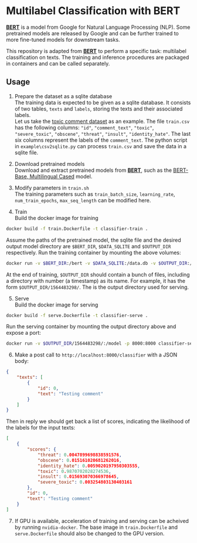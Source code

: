 # Multilabel Classification with BERT

[**BERT**](https://github.com/google-research/bert) is a model from Google for Natural Language Processing (NLP). Some pretrained models are released by Google and can be further trained to more fine-tuned models for downstream tasks.

This repository is adapted from [**BERT**](https://github.com/google-research/bert) to perform a specific task: multilabel classification on texts. The training and inference procedures are packaged in containers and can be called separately.


## Usage


1. Prepare the dataset as a sqlite database  
The training data is expected to be given as a sqlite database. It consists of two tables, `texts` and `labels`, storing the texts and their associated labels.  
Let us take the [toxic comment dataset](https://www.kaggle.com/c/jigsaw-toxic-comment-classification-challenge/data) as an example. The file `train.csv` has the following columns: `"id"`, `"comment_text"`, `"toxic"`, `"severe_toxic"`, `"obscene"`, `"threat"`, `"insult"`, `"identity_hate"`. The last six columns represent the labels of the `comment_text`. 
The python script in `example\csv2sqlite.py` can process `train.csv` and save the data in a sqlite file. 


2. Download pretrained models  
Download and extract pretrained models from [**BERT**](https://github.com/google-research/bert), such as the [BERT-Base, Multilingual Cased](https://storage.googleapis.com/bert_models/2018_11_23/multi_cased_L-12_H-768_A-12.zip) model.

3. Modify parameters in `train.sh`  
The training parameters such as `train_batch_size`, `learning_rate`, `num_train_epochs`, `max_seq_length` can be modified here.

4. Train  
Build the docker image for training  
```sh
docker build -f train.Dockerfile -t classifier-train .
```
Assume the paths of the pretrained model, the sqlite file and the desired output model directory are `$BERT_DIR`, `$DATA_SQLITE` and `$OUTPUT_DIR` respectively. Run the training container by mounting the above volumes:
```sh
docker run -v $BERT_DIR:/bert -v $DATA_SQLITE:/data.db -v $OUTPUT_DIR:/output classifier-train
```

At the end of training, `$OUTPUT_DIR` should contain a bunch of files, including a directory with number (a timestamp) as its name. For example, it has the form `$OUTPUT_DIR/1564483298/`. The is the output directory used for serving.

5. Serve  
Build the docker image for serving  
```sh
docker build -f serve.Dockerfile -t classifier-serve .
```

Run the serving container by mounting the output directory above and expose a port:
```sh
docker run -v $OUTPUT_DIR/1564483298/:/model -p 8000:8000 classifier-serve
```

6. Make a post call to `http://localhost:8000/classifier` with a JSON body:
```json
{
    "texts": [
        {
            "id": 0,
            "text": "Testing comment"
        }
    ]
}
```
Then in reply we should get back a list of scores, indicating the likelihood of the labels for the input texts:
```json
[
    {
        "scores": {
            "threat": 0.0047899698838591576,
            "obscene": 0.015161020681262016,
            "identity_hate": 0.0059020197950303555,
            "toxic": 0.9870702028274536,
            "insult": 0.015693070366978645,
            "severe_toxic": 0.003254803130403161
        },
        "id": 0,
        "text": "Testing comment"
    }
]
```

7. If GPU is available, acceleration of training and serving can be acheived by running `nvidia-docker`. The base image in `train.Dockerfile` and `serve.Dockerfile` should also be changed to the GPU version.